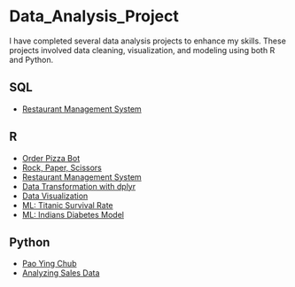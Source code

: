 # Data_Analysis_Project
I have completed several data analysis projects to enhance my skills. These projects involved data cleaning, visualization, and modeling using both R and Python.

## SQL

 - [Restaurant Management System](https://awesomeopensource.com/project/elangosundar/awesome-README-templates)

## R

 - [Order Pizza Bot]()
 - [Rock, Paper, Scissors]()
 - [Restaurant Management System]()
 - [Data Transformation with dplyr]()
 - [Data Visualization]()
 - [ML: Titanic Survival Rate]()
 - [ML: Indians Diabetes Model]()

## Python
 - [Pao Ying Chub]()
 - [Analyzing Sales Data]()
